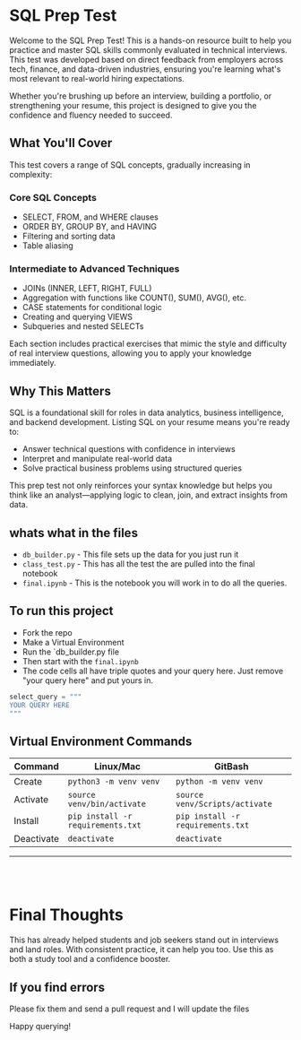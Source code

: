 # SQL Prep Test

Welcome to the SQL Prep Test! This is a hands-on resource built to help you practice and master SQL skills commonly evaluated in technical interviews. This test was developed based on direct feedback from employers across tech, finance, and data-driven industries, ensuring you're learning what's most relevant to real-world hiring expectations.

Whether you're brushing up before an interview, building a portfolio, or strengthening your resume, this project is designed to give you the confidence and fluency needed to succeed.

## What You'll Cover
This test covers a range of SQL concepts, gradually increasing in complexity:

### Core SQL Concepts
- SELECT, FROM, and WHERE clauses
- ORDER BY, GROUP BY, and HAVING
- Filtering and sorting data
- Table aliasing

### Intermediate to Advanced Techniques
- JOINs (INNER, LEFT, RIGHT, FULL)
- Aggregation with functions like COUNT(), SUM(), AVG(), etc.
- CASE statements for conditional logic
- Creating and querying VIEWS
- Subqueries and nested SELECTs

Each section includes practical exercises that mimic the style and difficulty of real interview questions, allowing you to apply your knowledge immediately.

## Why This Matters
SQL is a foundational skill for roles in data analytics, business intelligence, and backend development. Listing SQL on your resume means you're ready to:
- Answer technical questions with confidence in interviews
- Interpret and manipulate real-world data
- Solve practical business problems using structured queries

This prep test not only reinforces your syntax knowledge but helps you think like an analyst—applying logic to clean, join, and extract insights from data.

## whats what in the files

- `db_builder.py` - This file sets up the data for you just run it
- `class_test.py` - This has all the test the are pulled into the final notebook 
- `final.ipynb` - This is the notebook you will work in to do all the queries. 


## To run this project
- Fork the repo 
- Make a Virtual Environment 
- Run the `db_builder.py file 
- Then start with the `final.ipynb` 
- The code cells all have triple quotes and your query here. Just remove "your query here" and put yours in. 
```python
select_query = """
YOUR QUERY HERE
"""
```

## Virtual Environment Commands
| Command    | Linux/Mac                         | GitBash                           |
| -------    | ----------------------------------| --------------------------------- |
| Create     | `python3 -m venv venv`            | `python -m venv venv`             |
| Activate   | `source venv/bin/activate`        | `source venv/Scripts/activate`    |
| Install    | `pip install -r requirements.txt` | `pip install -r requirements.txt` |
| Deactivate | `deactivate`                      | `deactivate`                      |

---
<br> 
<br>

# Final Thoughts

This has already helped students and job seekers stand out in interviews and land roles. With consistent practice, it can help you too. Use this as both a study tool and a confidence booster.


## If you find errors 
Please fix them and send a pull request and I will update the files 

Happy querying!
